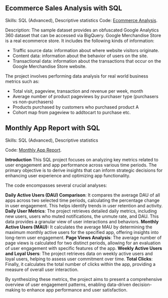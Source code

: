 ## Ecommerce Sales Analysis with SQL
Skills: SQL (Advanced), Descriptive statistics
Code: [Ecommerce Analysis](https://github.com/PhuongAnhDuong/DA_Portfolio/blob/main/SQL/Ecommerce_project.sql).

Description: The sample dataset provides an obfuscated Google Analytics 360 dataset that can be accessed via BigQuery. Google Merchandise Store is a real ecommerce store. It includes the following kinds of information:

- Traffic source data: information about where website visitors originate. 
- Content data: information about the behavior of users on the site. 
- Transactional data: information about the transactions that occur on the Google Merchandise Store website.

The project involves performing data analysis for real world business metrics such as:

- Total visit, pageview, transaction and revenue per week, month
- Average number of product pageviews by purchaser type (purchasers vs non-purchasers)
- Products purchased by customers who purchased product A 
- Cohort map from pageview to addtocart to purchase
etc.

## Monthly App Report with SQL

Skills: SQL (Advanced), Descriptive statistics

Code: [Monthly App Report](https://github.com/PhuongAnhDuong/DA_Portfolio/blob/main/SQL/Monthly_App_Report.sql).


**Introduction**
This SQL project focuses on analyzing key metrics related to user engagement and app performance across various time periods. The primary objective is to derive insights that can inform strategic decisions for enhancing user experience and optimizing app functionality.

The code encompasses several crucial analyses:

**Daily Active Users (DAU) Comparison**: It compares the average DAU of all apps across two selected time periods, calculating the percentage change in user engagement. This helps identify trends in user retention and activity.
**Daily User Metrics**:  The project retrieves detailed daily metrics, including new users, users who muted notifications, the unmute rate, and DAU. This data provides a granular view of user interactions and behaviors.
**Monthly Active Users (MAU):** It calculates the average MAU by determining the maximum monthly active users for the specified app, offering insights into long-term user engagement.
**Page Views Analysis**: The average number of page views is calculated for two distinct periods, allowing for an evaluation of user engagement with specific features of the app.
**Weekly Active Users and Loyal Users**: The project retrieves data on weekly active users and loyal users, helping to assess user commitment over time.
**Total Clicks**: Finally, it calculates the total number of clicks within the app, providing a measure of overall user interaction.

By synthesizing these metrics, the project aims to present a comprehensive overview of user engagement patterns, enabling data-driven decision-making to enhance app performance and user satisfaction.
